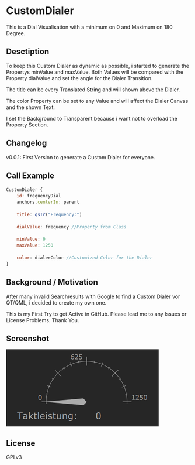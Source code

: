 # CustomDialer
This is a Dial Visualisation with a minimum on 0 and Maximum on 180 Degree.

Desctiption
----------
To keep this Custom Dialer as dynamic as possible, i started to generate the Propertys minValue and maxValue. Both Values will be compared with the Property dialValue and set the angle for the Dialer Transition. 

The title can be every Translated String and will shown above the Dialer.

The color Property can be set to any Value and will affect the Dialer Canvas and the shown Text.

I set the Background to Transparent because i want not to overload the Property Section.

Changelog
----------
v0.0.1: First Version to generate a Custom Dialer for everyone.

Call Example
----------
```QML
CustomDialer {
    id: frequencyDial
    anchors.centerIn: parent

    title: qsTr("Frequency:")

    dialValue: frequency //Property from Class

    minValue: 0
    maxValue: 1250

    color: dialerColor //Customized Color for the Dialer
}
```

Background / Motivation
----------
After many invalid Searchresults with Google to find a Custom Dialer vor QT/QML, i decided to create my own one.

This is my First Try to get Active in GitHub. Please lead me to any Issues or License Problems. Thank You.

Screenshot
----------
![Custom Dialer Screenshot][dialer]

License
----------
GPLv3

[dialer]: https://github.com/mfriesen510/CustomDialer/blob/Commit-CustomDialer/Dial.png
